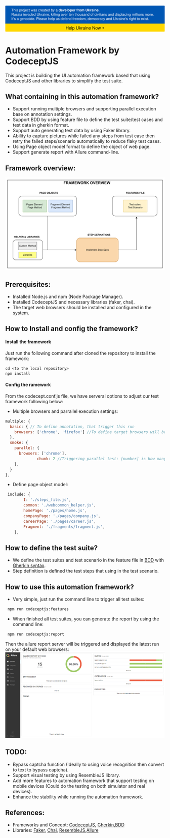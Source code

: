 [![Stand With Ukraine](https://raw.githubusercontent.com/vshymanskyy/StandWithUkraine/main/banner-direct-single.svg)](https://stand-with-ukraine.pp.ua)

# Automation Framework by CodeceptJS

This project is building the UI automation framework based that using CodeceptJS and other libraries to simplify the
test suite.

## What containing in this automation framework?

- Support running multiple browsers and supporting parallel execution base on annotation settings.
- Support BDD by using feature file to define the test suite/test cases and test data in gherkin format.
- Support auto generating test data by using Faker library.
- Ability to capture pictures while failed any steps from test case then retry the failed steps/scenario automatically to reduce flaky test cases.
- Using Page object model format to define the object of web page.
- Support generate report with Allure command-line.

## Framework overview:
[<img src="Documentations/img.png" width="800"/>](img.png)


## Prerequisites:

- Installed Node.js and npm (Node Package Manager).
- Installed CodeceptJS and necessary libraries (faker, chai).
- The target web browsers should be installed and configured in the system.

## How to Install and config the framework?
#### Install the framework
Just run the following command after cloned the repository to install the framework:

```shell
cd <to the local repository>
npm install
```
#### Config the ramework
From the codecept.conf.js file, we have serveral options to adjust our test framework following below:
- Multiple browsers and parrallel execution settings:
```js
multiple: {
  basic: { // To define annotation, that trigger this run
    browsers: ['chrome', 'firefox'] //To define target browsers will be run with this annotation
  },
  smoke: {
    parallel: {
      browsers: ['chrome'],
              chunk: 2 //Triggering parallel test: [number] is how many test scenario are running in the same time.
    },
  }
},
```

- Define page object model:
```js
 include: {
        I: './steps_file.js',
        common: './webcommon_helper.js',
        homePage: './pages/home.js',
        companyPage: './pages/company.js',
        careerPage: './pages/career.js',
        Fragment: './fragments/fragment.js',
    },
```
## How to define the test suite?
- We define the test suites and test scenario in the feature file in [BDD](https://en.wikipedia.org/wiki/Behavior-driven_development) with [Gherkin syntax](https://cucumber.io/docs/gherkin/).
- Step definition is defined the test steps that using in the test scenario.


## How to use this automation framework?
- Very simple, just run the command line to trigger all test suites:
```bash 
 npm run codeceptjs:features
```
- When finished all test suites, you can generate the report by using the command line:
```bash 
 npm run codeceptjs:report
```
Then the allure report server will be triggered and displayed the latest run on your default web browsers:[<img src="Documentations/report.png" width="800"/>](img.png)


## TODO:

- Bypass captcha function (Ideally to using voice recognition then convert to text to bypass captcha).
- Support visual testing by using ResembleJS library.
- Add more features to automation framework that support testing on mobile devices (Could do the testing on both simulator and real devices).
- Enhance the stability while running the automation framework.


## References:
- Frameworks and Concept: [CodeceptJS](https://codecept.io/), [Gherkin](https://cucumber.io/),[BDD](https://en.wikipedia.org/wiki/Behavior-driven_development)
- Libraries: [Faker](https://github.com/faker-js/faker), [Chai](https://www.chaijs.com/), [ResembleJS](https://github.com/rsmbl/Resemble.js),[Allure](https://allure.io/)
